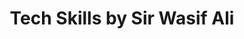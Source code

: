 ---
title: "Tech Skills by Sir Wasif Ali"
url: /karachi/tech-skills-by-sir-wasif-ali/
shop: Computer
---